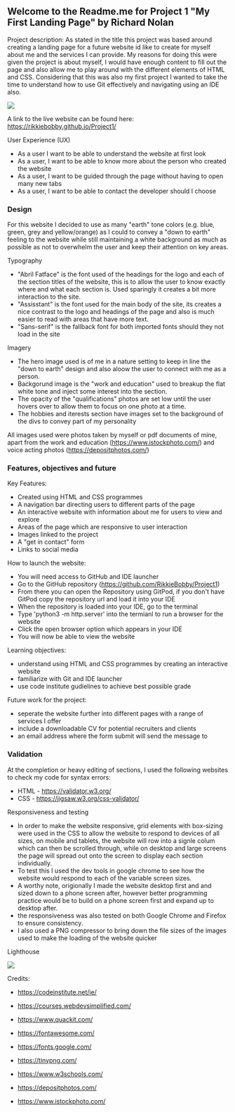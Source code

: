<h2>Welcome to the Readme.me for Project 1 "My First Landing Page" by Richard Nolan</h2>

Project description:
As stated in the title this project was based around creating a landing page for a future website id like to create for myself about me and the services I can provide.
My reasons for doing this were given the project is about myself, I would have enough content to fill out the page and also allow me to play around with the different elements of HTML and CSS.
Considering that this was also my first project I wanted to take the time to understand how to use Git effectively and navigating using an IDE also. 

<img src="https://i.imgur.com/wcTFmSU.png">

A link to the live website can be found here: https://rikkiebobby.github.io/Project1/

User Experience (UX) 
- As a user I want to be able to understand the website at first look
- As a user, I want to be able to know more about the person who created the website
- As a user, I want to be guided through the page without having to open many new tabs
- As a user, I want to be able to contact the developer should I choose

<h3>Design</h3>
For this website I decided to use as many "earth" tone colors (e.g. blue, green, grey and yellow/orange) as I could to convey a "down to earth" feeling to the website while still maintaining a white background as much as possible as not to overwhelm the user and keep their attention on key areas.

Typography
- "Abril Fatface" is the font used of the headings for the logo and each of the section titles of the website, this is to allow the user to know exactly where and what each section is. Used sparingly it creates a bit more interaction to the site.
- "Assisstant" is the font used for the main body of the site, its creates a nice contrast to the logo and headings of the page and also is much easier to read with areas that have more text.
- "Sans-serif" is the fallback font for both imported fonts should they not load in the site

Imagery
- The hero image used is of me in a nature setting to keep in line the "down to earth" design and also aloow the user to connect with me as a person.
- Backgorund image is the "work and education" used to breakup the flat white tone and inject some interest into the section.
- The opacity of the "qualifications" photos are set low until the user hovers over to allow them to focus on one photo at a time.
- The hobbies and iterests section have images set to the background of the divs to convey part of my personality

All images used were photos taken by myself or pdf documents of mine, apart from the work and education (https://www.istockphoto.com/) and voice acting photos (https://depositphotos.com/)

<h3>Features, objectives and future</h3>

Key Features:
- Created using HTML and CSS programmes
- A navigation bar directing users to different parts of the page
- An interactive website with information about me for users to view and explore
- Areas of the page which are responsive to user interaction
- Images linked to the project 
- A "get in contact" form
- Links to social media

How to launch the website:
- You will need access to GitHub and IDE launcher
- Go to the GitHub repository (https://github.com/RikkieBobby/Project1)
- From there you can open the Repository using GitPod, if you don't have GitPod copy the repository url and load it into your IDE
- When the repository is loaded into your IDE, go to the terminal
- Type 'python3 -m http.server' into the termianl to run a browser for the website 
- Click the open browser option which appears in your IDE
- You will now be able to view the website

Learning objectives:
- understand using HTML and CSS programmes by creating an interactive website 
- familiarize with Git and IDE launcher
- use code institute gudielines to achieve best possible grade

Future work for the project:
- seperate the website further into different pages with a range of services I offer
- include a downloadable CV for potential recruiters and clients
- an email address where the form submit will send the message to

<h3>Validation</h3>

At the completion or heavy editing of sections, I used the following websites to check my code for syntax errors:

- HTML - https://validator.w3.org/
- CSS - https://jigsaw.w3.org/css-validator/

Responsiveness and testing

- In order to make the website responsive, grid elements with box-sizing were used in the CSS to allow the website to respond to devices of all sizes, on mobile and tablets, the website will row into a signle colum which can then be scrolled through, while on desktop and large screens the page will spread out onto the screen to display each section individually. 
- To test this I used the dev tools in google chrome to see how the website would respond to each of the variable screen sizes.
- A worthy note, origionally I made the website desktop first and and sized down to a phone screen after, however better programming practice would be to build on a phone screen first and expand up to desktop after.
- the responsiveness was also tested on both Google Chrome and Firefox to ensure consistency.
- I also used a PNG compressor to bring down the file sizes of the images used to make the loading of the website quicker

Lighthouse

<img src="https://i.imgur.com/EDoCh58.png">

Credits:
- https://codeinstitute.net/ie/

- https://courses.webdevsimplified.com/

- https://www.quackit.com/

- https://fontawesome.com/

- https://fonts.google.com/

- https://tinypng.com/

- https://www.w3schools.com/

- https://depositphotos.com/

- https://www.istockphoto.com/
    

